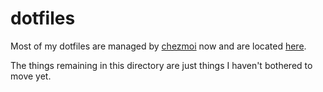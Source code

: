 # dotfiles

Most of my dotfiles are managed by [chezmoi](https://www.chezmoi.io) now and are located [here](https://github.com/wbh1/dotfiles).

The things remaining in this directory are just things I haven't bothered to move yet.

